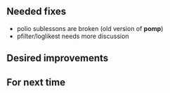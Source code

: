 ## Needed fixes

- polio sublessons are broken (old version of **pomp**)
- pfilter/loglikest needs more discussion

## Desired improvements

## For next time
